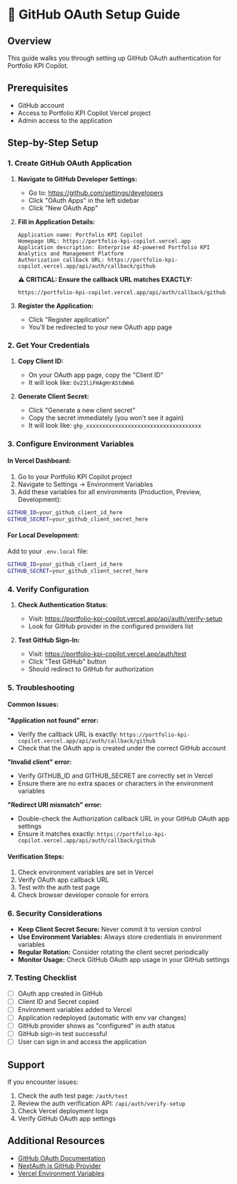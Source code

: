 # 🐙 GitHub OAuth Setup Guide

## Overview
This guide walks you through setting up GitHub OAuth authentication for Portfolio KPI Copilot.

## Prerequisites
- GitHub account
- Access to Portfolio KPI Copilot Vercel project
- Admin access to the application

## Step-by-Step Setup

### 1. Create GitHub OAuth Application

1. **Navigate to GitHub Developer Settings:**
   - Go to: https://github.com/settings/developers
   - Click "OAuth Apps" in the left sidebar
   - Click "New OAuth App"

2. **Fill in Application Details:**
   ```
   Application name: Portfolio KPI Copilot
   Homepage URL: https://portfolio-kpi-copilot.vercel.app
   Application description: Enterprise AI-powered Portfolio KPI Analytics and Management Platform
   Authorization callback URL: https://portfolio-kpi-copilot.vercel.app/api/auth/callback/github
   ```

   **⚠️ CRITICAL: Ensure the callback URL matches EXACTLY:**
   ```
   https://portfolio-kpi-copilot.vercel.app/api/auth/callback/github
   ```

3. **Register the Application:**
   - Click "Register application"
   - You'll be redirected to your new OAuth app page

### 2. Get Your Credentials

1. **Copy Client ID:**
   - On your OAuth app page, copy the "Client ID"
   - It will look like: `Ov23liFHAgHrAStdWm6`

2. **Generate Client Secret:**
   - Click "Generate a new client secret"
   - Copy the secret immediately (you won't see it again)
   - It will look like: `ghp_xxxxxxxxxxxxxxxxxxxxxxxxxxxxxxxxxxxx`

### 3. Configure Environment Variables

#### In Vercel Dashboard:
1. Go to your Portfolio KPI Copilot project
2. Navigate to Settings → Environment Variables
3. Add these variables for all environments (Production, Preview, Development):

```bash
GITHUB_ID=your_github_client_id_here
GITHUB_SECRET=your_github_client_secret_here
```

#### For Local Development:
Add to your `.env.local` file:
```bash
GITHUB_ID=your_github_client_id_here
GITHUB_SECRET=your_github_client_secret_here
```

### 4. Verify Configuration

1. **Check Authentication Status:**
   - Visit: https://portfolio-kpi-copilot.vercel.app/api/auth/verify-setup
   - Look for GitHub provider in the configured providers list

2. **Test GitHub Sign-In:**
   - Visit: https://portfolio-kpi-copilot.vercel.app/auth/test
   - Click "Test GitHub" button
   - Should redirect to GitHub for authorization

### 5. Troubleshooting

#### Common Issues:

**"Application not found" error:**
- Verify the callback URL is exactly: `https://portfolio-kpi-copilot.vercel.app/api/auth/callback/github`
- Check that the OAuth app is created under the correct GitHub account

**"Invalid client" error:**
- Verify GITHUB_ID and GITHUB_SECRET are correctly set in Vercel
- Ensure there are no extra spaces or characters in the environment variables

**"Redirect URI mismatch" error:**
- Double-check the Authorization callback URL in your GitHub OAuth app settings
- Ensure it matches exactly: `https://portfolio-kpi-copilot.vercel.app/api/auth/callback/github`

#### Verification Steps:
1. Check environment variables are set in Vercel
2. Verify OAuth app callback URL
3. Test with the auth test page
4. Check browser developer console for errors

### 6. Security Considerations

- **Keep Client Secret Secure:** Never commit it to version control
- **Use Environment Variables:** Always store credentials in environment variables
- **Regular Rotation:** Consider rotating the client secret periodically
- **Monitor Usage:** Check GitHub OAuth app usage in your GitHub settings

### 7. Testing Checklist

- [ ] OAuth app created in GitHub
- [ ] Client ID and Secret copied
- [ ] Environment variables added to Vercel
- [ ] Application redeployed (automatic with env var changes)
- [ ] GitHub provider shows as "configured" in auth status
- [ ] GitHub sign-in test successful
- [ ] User can sign in and access the application

## Support

If you encounter issues:
1. Check the auth test page: `/auth/test`
2. Review the auth verification API: `/api/auth/verify-setup`
3. Check Vercel deployment logs
4. Verify GitHub OAuth app settings

## Additional Resources

- [GitHub OAuth Documentation](https://docs.github.com/en/developers/apps/building-oauth-apps)
- [NextAuth.js GitHub Provider](https://next-auth.js.org/providers/github)
- [Vercel Environment Variables](https://vercel.com/docs/concepts/projects/environment-variables)
